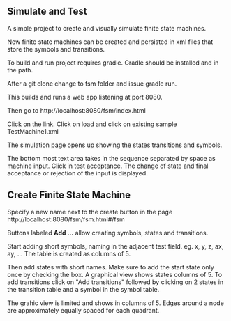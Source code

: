 ## Simulate and Test

A simple project to create and visually simulate finite state machines.

New finite state machines can be created and persisted in xml files that store the symbols and transitions.

To build and run project requires gradle. Gradle should be installed and in the path. 

After a git clone change to fsm folder and issue gradle run.

This builds and runs a web app listening at port 8080. 

Then go to http://localhost:8080/fsm/index.html

Click on the link. Click on load and click on existing sample TestMachine1.xml

The simulation page opens up showing the states transitions and symbols.

The bottom most text area takes in the sequence separated by space as machine input. Click in test acceptance. The change of state and final acceptance or rejection of the input is displayed.

## Create Finite State Machine

Specify a new name next to the create button in the page http://localhost:8080/fsm/fsm.html#/fsm

Buttons labeled <B>Add ...</B> allow creating symbols, states and transitions.

Start adding short symbols, naming in the adjacent test field.
eg. x, y, z, ax, ay, ...
The table is created as columns of 5.

Then add states with short names. Make sure to add the start state only once by checking the box. A graphical view shows states columns of 5.
To add transitions click on "Add transitions" followed by clicking on 2 states in the transition table and a symbol in the symbol table.

The grahic view is limited and shows in columns of 5. 
Edges around a node are approximately equally spaced for each quadrant.









